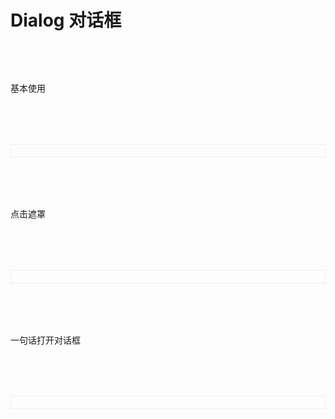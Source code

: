 # Dialog 对话框

<script setup>
import demo1 from './demo1.vue';
import demo2 from './demo2.vue';
import demo3 from './demo3.vue';
import codeds from '@/components/codeds.vue';
import DOC from '@/components/docview.vue';
const propDoc = [
  ["v-model", "绑定值", "boolean", "-", "flase"],
  ["overlay", "是否需要背景遮罩", "boolean", "-", "true"],
  ["title", "标题", "string", "-", "标题"],
  ["overlay-closebale","是否可以通过点击overlay关闭对话框","boolean","-","true",],
];

</script>

<div class="diadoc1">基本使用</div>
<div class="diadoc2">
    <demo1></demo1>
</div>
<Suspense><codeds compname="ldialog" demoname="demo1"></codeds></Suspense>

<div class="diadoc1">点击遮罩
<div class=diadoc2>
  <demo2></demo2>
</div>
</div>
<Suspense><codeds compname="ldialog" demoname="demo2"></codeds></Suspense>

<div class="diadoc1">一句话打开对话框
<div class=diadoc2>
  <demo3></demo3>
</div>
</div>
<Suspense><codeds compname="ldialog" demoname="demo3"></codeds></Suspense>

<div class="diadoc1">
<DOC title="属性" type=prop :body="propDoc"></DOC>
</div>

<style>
.diadoc1{
    margin-top:2vh;
    margin-bottom:2vh;
  }
.diadoc2{
    display:"block";
    border:1px solid #f0f0f0;
    padding:1vw;
    margin-top:2vh;
}


</style>
